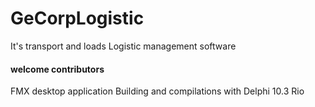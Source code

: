 # GeCorpLogistic
It's transport and loads Logistic management software
<h4>welcome contributors</h4>
FMX desktop application
Building and compilations with Delphi 10.3 Rio
